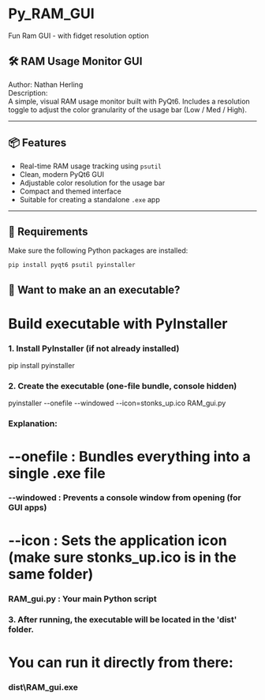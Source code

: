 # Py_RAM_GUI
Fun Ram GUI - with fidget resolution option


## 🛠️ RAM Usage Monitor GUI

Author: Nathan Herling  
Description:  
A simple, visual RAM usage monitor built with PyQt6. Includes a resolution toggle to adjust the color granularity of the usage bar (Low / Med / High).  

---

## 📦 Features

- Real-time RAM usage tracking using `psutil`
- Clean, modern PyQt6 GUI
- Adjustable color resolution for the usage bar
- Compact and themed interface
- Suitable for creating a standalone `.exe` app

---

## 🧰 Requirements

Make sure the following Python packages are installed:

```bash
pip install pyqt6 psutil pyinstaller
```


## 🚀 Want to make an an executable?
# Build executable with PyInstaller

### 1. Install PyInstaller (if not already installed)
pip install pyinstaller

### 2. Create the executable (one-file bundle, console hidden)
pyinstaller --onefile --windowed --icon=stonks_up.ico RAM_gui.py

### Explanation:
# --onefile       : Bundles everything into a single .exe file
### --windowed      : Prevents a console window from opening (for GUI apps)
# --icon          : Sets the application icon (make sure stonks_up.ico is in the same folder)
### RAM_gui.py      : Your main Python script

### 3. After running, the executable will be located in the 'dist' folder.
#    You can run it directly from there:
###    dist\RAM_gui.exe
